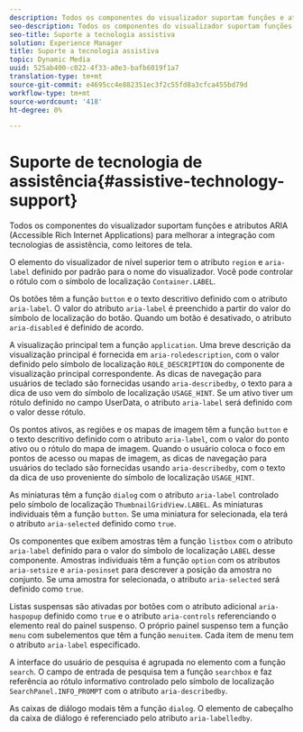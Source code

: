 ```yaml
---
description: Todos os componentes do visualizador suportam funções e atributos ARIA (Accessible Rich Internet Applications) para melhorar a integração com tecnologias de assistência, como leitores de tela.
seo-description: Todos os componentes do visualizador suportam funções e atributos ARIA (Accessible Rich Internet Applications) para melhorar a integração com tecnologias de assistência, como leitores de tela.
seo-title: Suporte a tecnologia assistiva
solution: Experience Manager
title: Suporte a tecnologia assistiva
topic: Dynamic Media
uuid: 525ab400-c022-4f33-a0e3-bafb6019f1a7
translation-type: tm+mt
source-git-commit: e4695cc4e882351ec3f2c55fd8a3cfca455bd79d
workflow-type: tm+mt
source-wordcount: '418'
ht-degree: 0%

---
```



# Suporte de tecnologia de assistência{#assistive-technology-support}

Todos os componentes do visualizador suportam funções e atributos ARIA (Accessible Rich Internet Applications) para melhorar a integração com tecnologias de assistência, como leitores de tela.

O elemento do visualizador de nível superior tem o atributo `region` e `aria-label` definido por padrão para o nome do visualizador. Você pode controlar o rótulo com o símbolo de localização `Container.LABEL`.

Os botões têm a função `button` e o texto descritivo definido com o atributo `aria-label`. O valor do atributo `aria-label` é preenchido a partir do valor do símbolo de localização do botão. Quando um botão é desativado, o atributo `aria-disabled` é definido de acordo.

A visualização principal tem a função `application`. Uma breve descrição da visualização principal é fornecida em `aria-roledescription`, com o valor definido pelo símbolo de localização `ROLE_DESCRIPTION` do componente de visualização principal correspondente. As dicas de navegação para usuários de teclado são fornecidas usando `aria-describedby`, o texto para a dica de uso vem do símbolo de localização `USAGE_HINT`. Se um ativo tiver um rótulo definido no campo UserData, o atributo `aria-label` será definido com o valor desse rótulo.

Os pontos ativos, as regiões e os mapas de imagem têm a função `button` e o texto descritivo definido com o atributo `aria-label`, com o valor do ponto ativo ou o rótulo do mapa de imagem. Quando o usuário coloca o foco em pontos de acesso ou mapas de imagem, as dicas de navegação para usuários do teclado são fornecidas usando `aria-describedby`, com o texto da dica de uso proveniente do símbolo de localização `USAGE_HINT`.

As miniaturas têm a função `dialog` com o atributo `aria-label` controlado pelo símbolo de localização `ThumbnailGridView.LABEL`. As miniaturas individuais têm a função `button`. Se uma miniatura for selecionada, ela terá o atributo `aria-selected` definido como `true`.

Os componentes que exibem amostras têm a função `listbox` com o atributo `aria-label` definido para o valor do símbolo de localização `LABEL` desse componente. Amostras individuais têm a função `option` com os atributos `aria-setsize` e `aria-posinset` para descrever a posição da amostra no conjunto. Se uma amostra for selecionada, o atributo `aria-selected` será definido como `true`.

Listas suspensas são ativadas por botões com o atributo adicional `aria-haspopup` definido como `true` e o atributo `aria-controls` referenciando o elemento real do painel suspenso. O próprio painel suspenso tem a função `menu` com subelementos que têm a função `menuitem`. Cada item de menu tem o atributo `aria-label` especificado.

A interface do usuário de pesquisa é agrupada no elemento com a função `search`. O campo de entrada de pesquisa tem a função `searchbox` e faz referência ao rótulo informativo controlado pelo símbolo de localização `SearchPanel.INFO_PROMPT` com o atributo `aria-describedby`.

As caixas de diálogo modais têm a função `dialog`. O elemento de cabeçalho da caixa de diálogo é referenciado pelo atributo `aria-labelledby`.
